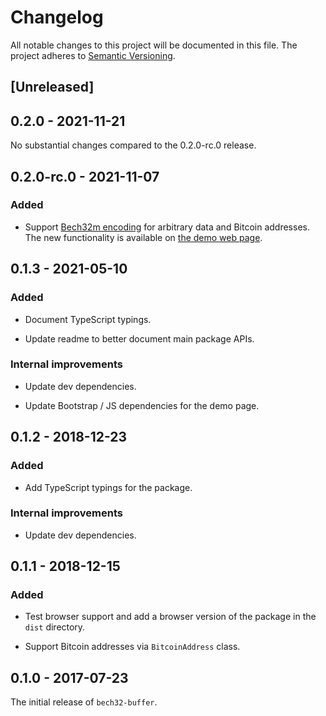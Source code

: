# Changelog

All notable changes to this project will be documented in this file.
The project adheres to [Semantic Versioning](http://semver.org/spec/v2.0.0.html).

## [Unreleased]

## 0.2.0 - 2021-11-21

No substantial changes compared to the 0.2.0-rc.0 release.

## 0.2.0-rc.0 - 2021-11-07

### Added

- Support [Bech32m encoding] for arbitrary data and Bitcoin addresses.
  The new functionality is available on [the demo web page](https://slowli.github.io/bech32-buffer/).

## 0.1.3 - 2021-05-10

### Added

- Document TypeScript typings.

- Update readme to better document main package APIs.

### Internal improvements

- Update dev dependencies.

- Update Bootstrap / JS dependencies for the demo page.

## 0.1.2 - 2018-12-23

### Added

- Add TypeScript typings for the package.

### Internal improvements

- Update dev dependencies.

## 0.1.1 - 2018-12-15

### Added

- Test browser support and add a browser version of the package in the `dist` directory.

- Support Bitcoin addresses via `BitcoinAddress` class.

## 0.1.0 - 2017-07-23

The initial release of `bech32-buffer`.

[Bech32m encoding]: https://github.com/bitcoin/bips/blob/master/bip-0350.mediawiki
